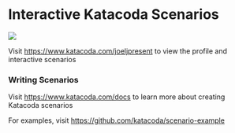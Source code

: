 # Interactive Katacoda Scenarios

[![](http://shields.katacoda.com/katacoda/joeljpresent/count.svg)](https://www.katacoda.com/joeljpresent "Get your profile on Katacoda.com")

Visit https://www.katacoda.com/joeljpresent to view the profile and interactive scenarios

### Writing Scenarios
Visit https://www.katacoda.com/docs to learn more about creating Katacoda scenarios

For examples, visit https://github.com/katacoda/scenario-example
